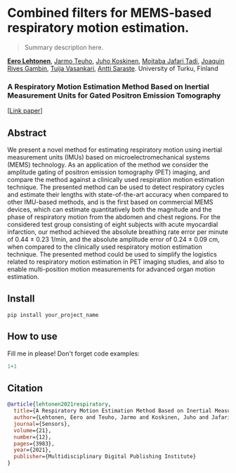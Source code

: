 # Combined filters for MEMS-based respiratory motion estimation.
> Summary description here.


[**Eero Lehtonen**](https://www.mdpi.com/1424-8220/21/12/3983), [Jarmo Teuho](https://www.mdpi.com/1424-8220/21/12/3983), [Juho Koskinen](https://www.mdpi.com/1424-8220/21/12/3983), [Mojtaba Jafari Tadi](https://www.mdpi.com/1424-8220/21/12/3983), [Joaquin Rives Gambin](https://www.mdpi.com/1424-8220/21/12/3983), [Tuija Vasankari](https://www.mdpi.com/1424-8220/21/12/3983), [Antti Saraste](https://www.mdpi.com/1424-8220/21/12/3983).
University of Turku, Finland


### A Respiratory Motion Estimation Method Based on Inertial Measurement Units for Gated Positron Emission Tomography

[[Link paper](https://www.mdpi.com/1424-8220/21/12/3983)]


Abstract
----------
We present a novel method for estimating respiratory motion using inertial measurement
units (IMUs) based on microelectromechanical systems (MEMS) technology. As an application of
the method we consider the amplitude gating of positron emission tomography (PET) imaging, and
compare the method against a clinically used respiration motion estimation technique. The presented
method can be used to detect respiratory cycles and estimate their lengths with state-of-the-art
accuracy when compared to other IMU-based methods, and is the first based on commercial MEMS
devices, which can estimate quantitatively both the magnitude and the phase of respiratory motion
from the abdomen and chest regions. For the considered test group consisting of eight subjects
with acute myocardial infarction, our method achieved the absolute breathing rate error per minute
of 0.44 ± 0.23 1/min, and the absolute amplitude error of 0.24 ± 0.09 cm, when compared to the
clinically used respiratory motion estimation technique. The presented method could be used to
simplify the logistics related to respiratory motion estimation in PET imaging studies, and also to
enable multi-position motion measurements for advanced organ motion estimation.



## Install

`pip install your_project_name`

## How to use

Fill me in please! Don't forget code examples:

```python
1+1
```


Citation
----------
```BibTex
@article{lehtonen2021respiratory,
  title={A Respiratory Motion Estimation Method Based on Inertial Measurement Units for Gated Positron Emission Tomography},
  author={Lehtonen, Eero and Teuho, Jarmo and Koskinen, Juho and Jafari Tadi, Mojtaba and Kl{\'e}n, Riku and Siekkinen, Reetta and Rives Gambin, Joaquin and Vasankari, Tuija and Saraste, Antti},
  journal={Sensors},
  volume={21},
  number={12},
  pages={3983},
  year={2021},
  publisher={Multidisciplinary Digital Publishing Institute}
}
```